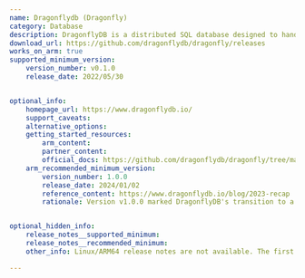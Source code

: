 ```yaml
---
name: Dragonflydb (Dragonfly)
category: Database
description: DragonflyDB is a distributed SQL database designed to handle complex analytical tasks with high efficiency and scalability. It supports real-time analytics using ACID transactions, making it easy to query and process large amounts of data effectively.
download_url: https://github.com/dragonflydb/dragonfly/releases
works_on_arm: true
supported_minimum_version:
    version_number: v0.1.0
    release_date: 2022/05/30


optional_info:
    homepage_url: https://www.dragonflydb.io/
    support_caveats:
    alternative_options:
    getting_started_resources:
        arm_content:
        partner_content:
        official_docs: https://github.com/dragonflydb/dragonfly/tree/main/docs/quick-start
    arm_recommended_minimum_version:
        version_number: 1.0.0
        release_date: 2024/01/02
        reference_content: https://www.dragonflydb.io/blog/2023-recap
        rationale: Version v1.0.0 marked DragonflyDB's transition to a production-ready state, introducing replication support for high availability and enhancing performance across all supported architectures.


optional_hidden_info:
    release_notes__supported_minimum:
    release_notes__recommended_minimum:
    other_info: Linux/ARM64 release notes are not available. The first Linux/ARM64 tar is available in version v[0.1.0](https://github.com/dragonflydb/dragonfly/releases/tag/v0.1.0).

---
```

